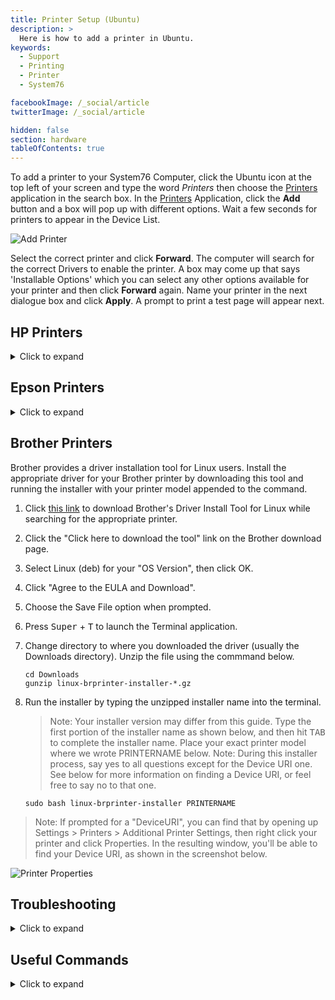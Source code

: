 ```yaml
---
title: Printer Setup (Ubuntu)
description: >
  Here is how to add a printer in Ubuntu.
keywords:
  - Support
  - Printing
  - Printer
  - System76

facebookImage: /_social/article
twitterImage: /_social/article

hidden: false
section: hardware
tableOfContents: true
---
```


To add a printer to your System76 Computer, click the Ubuntu icon at the top left of your screen and type the word *Printers* then choose the <u>Printers</u> application in the search box. In the <u>Printers</u> Application, click the **Add** button and a box will pop up with different options. Wait a few seconds for printers to appear in the Device List.

![Add Printer](/images/add-a-printer-ubuntu/selectcorrectprinter.png)

Select the correct printer and click **Forward**. The computer will search for the correct Drivers to enable the printer. A box may come up that says 'Installable Options' which you can select any other options available for your printer and then click **Forward** again. Name your printer in the next dialogue box and click **Apply**. A prompt to print a test page will appear next.

## HP Printers

<details>
    <summary>Click to expand</summary>

First in the <u>Software & Updates</u> settings go to the **Other Software** tab, and check the first item, **Canonical Partners**. Then, after closing the <u>Software & Updates</u> program, add the driver with this command for HP:

```bash
sudo apt install hplip
```

If you would like to use a guided GUI application from HP, you will need to install a python dependency:

```bash
sudo apt install python3-pyqt5
hp-setup
```

</details>

## Epson Printers

<details>
    <summary>Click to expand</summary>

Epson printer drivers are in the **printer-driver-escpr** package and is also installed by default. You may need to install the **lsb** package for some printer versions:

```bash
sudo apt install lsb printer-driver-escpr
```

Automatically installed printers will work fine, but if you need to make changes to the configuration of the printers, you will need to add your user to the 'lpadmin' group. To do that run the following command:

```bash
sudo usermod -aG lpadmin $USER
```

And when adding the printer, select type of connection as **DNS-SD**, and then **Forward**, and then **ESC/P-R**.

</details>

## Brother Printers

Brother provides a driver installation tool for Linux users. Install the appropriate driver for your Brother printer by downloading this tool and running the installer with your printer model appended to the command.

1. Click [this link](https://support.brother.com/g/b/productsearch.aspx?c=us&lang=en&content=dl) to download Brother's Driver Install Tool for Linux while searching for the appropriate printer.

2. Click the "Click here to download the tool" link on the Brother download page.

3. Select Linux (deb) for your "OS Version", then click OK.

4. Click "Agree to the EULA and Download".

5. Choose the Save File option when prompted.

6. Press <kbd>Super</kbd> + <kbd>T</kbd> to launch the Terminal application.

7. Change directory to where you downloaded the driver (usually the Downloads directory). Unzip the file using the commmand below.

   ```
   cd Downloads
   gunzip linux-brprinter-installer-*.gz
   ```

8. Run the installer by typing the unzipped installer name into the terminal.

   > Note: Your installer version may differ from this guide. Type the first portion of the installer name as shown below, and then hit <kbd>TAB</kbd> to complete the installer name. Place your exact printer model where we wrote PRINTERNAME below.
   > Note: During this installer process, say yes to all questions except for the Device URI one. See below for more information on finding a Device URI, or feel free to say no to that one.

   ```
   sudo bash linux-brprinter-installer PRINTERNAME
   ```
  
  >Note: If prompted for a "DeviceURI", you can find that by opening up Settings > Printers > Additional Printer Settings, then right click your printer and click Properties. In the resulting window, you'll be able to find your Device URI, as shown in the screenshot below.

![Printer Properties](/images/add-a-printer-pop/printerprops.png)
  
</details>

## Troubleshooting

<details>
    <summary>Click to expand</summary>

If the printer stops working, open the <u>Printers</u> Application again and right-click on the printer and select **Delete** to remove the printer and its settings. Repeat the steps above to add the printer and try printing the test page again. This process usually resolves many printing issues.

To look at the CUPS (Common Unix Printing System) configuration and status window, please open this webpage:

[localhost:631](http://localhost:631)

The status window will show current print jobs, detected printers, and other information about the printing system. If you would like to share this printer with others on your local network, click on the 'Admin' link, under Server, click on the "Share printers connected to this system" and save the changes. Other computers on your network should than see that printer.

</details>

## Useful Commands

<details>
    <summary>Click to expand</summary>

```bash
sudo apt install --reinstall cups cups-client
```

This will reinstall <u>CUPS</u>, the main printing software, which can help with generic issues.

```bash
sudo apt install --reinstall ~n^system-config-printer
```

This will reinstall the system control panel if the settings are not available.

</details>
